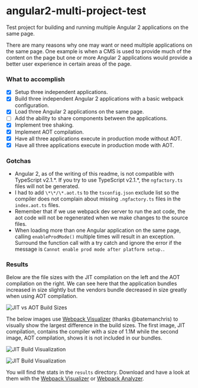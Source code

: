 # angular2-multi-project-test

Test project for building and running multiple Angular 2 applications on the same page.

There are many reasons why one may want or need multiple applications on the same page. One example is when a CMS is used to provide much of the content on the page but one or more Angular 2 applications would provide a better user experience in certain areas of the page.

### What to accomplish

- [x] Setup three independent applications.
- [x] Build three independent Angular 2 applications with a basic webpack configuration.
- [x] Load three Angular 2 applications on the same page.
- [ ] Add the ability to share components between the applications.
- [x] Implement tree shaking.
- [x] Implement AOT compilation.
- [x] Have all three applications execute in production mode without AOT.
- [x] Have all three applications execute in production mode with AOT.

### Gotchas

- Angular 2, as of the writing of this readme, is not compatible with TypeScript v2.1.\*. If you try to use TypeScript v2.1.\*, the `ngfactory.ts` files will not be generated.
- I had to add `\*\*/\*.aot.ts` to the `tsconfig.json` exclude list so the compiler does not complain about missing `.ngfactory.ts` files in the `index.aot.ts` files.
- Remember that if we use webpack dev server to run the aot code, the aot code will not be regenerated when we make changes to the source files.
- When loading more than one Angular application on the same page, calling `enableProdMode()` multiple times will result in an exception. Surround the function call with a try catch and ignore the error if the message is `Cannot enable prod mode after platform setup.`.

### Results

Below are the file sizes with the JIT compilation on the left and the AOT compilation on the right. We can see here that the application bundles increased in size slightly but the vendors bundle decreased in size greatly when using AOT compilation.

![JIT vs AOT Build Sizes](https://raw.githubusercontent.com/patrickhousley/angular2-multi-project-test/master/results/JIT%20vs%20AOT%20Build%20Sizes.png)

The below images use [Webpack Visualizer](https://chrisbateman.github.io/webpack-visualizer/) (thanks @batemanchris) to visually show the largest difference in the build sizes. The first image, JIT compilation, contains the compiler with a size of 1.1M while the second image, AOT compilation, shows it is not included in our bundles.

![JIT Build Visualization](https://raw.githubusercontent.com/patrickhousley/angular2-multi-project-test/master/results/JIT%20Build%20Visualization.png)

![JIT Build Visualization](https://raw.githubusercontent.com/patrickhousley/angular2-multi-project-test/master/results/AOT%20Build%20Visualization.png)

You will find the stats in the `results` directory. Download and have a look at them with the [Webpack Visualizer](https://chrisbateman.github.io/webpack-visualizer/) or [Webpack Analyzer](http://webpack.github.io/analyse/).

